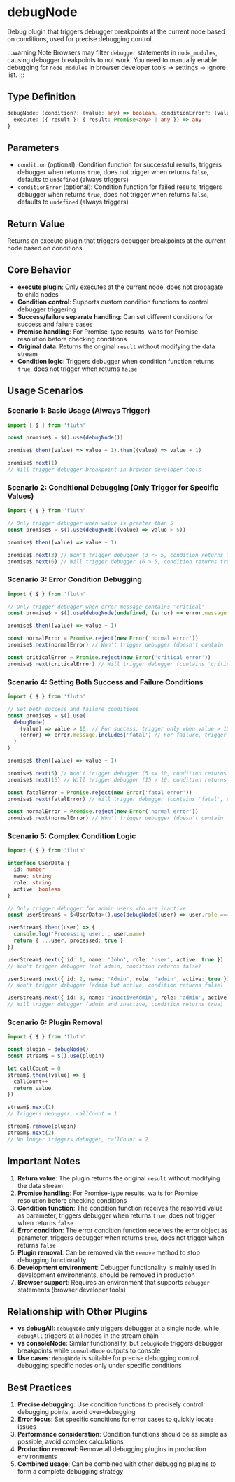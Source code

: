 # debugNode

Debug plugin that triggers debugger breakpoints at the current node based on conditions, used for precise debugging control.

:::warning Note
Browsers may filter `debugger` statements in `node_modules`, causing debugger breakpoints to not work. You need to manually enable debugging for `node_modules` in browser developer tools -> settings -> ignore list.
:::

## Type Definition

```typescript
debugNode: (condition?: (value: any) => boolean, conditionError?: (value: any) => boolean) => {
  execute: ({ result }: { result: Promise<any> | any }) => any
}
```

## Parameters

- `condition` (optional): Condition function for successful results, triggers debugger when returns `true`, does not trigger when returns `false`, defaults to `undefined` (always triggers)
- `conditionError` (optional): Condition function for failed results, triggers debugger when returns `true`, does not trigger when returns `false`, defaults to `undefined` (always triggers)

## Return Value

Returns an execute plugin that triggers debugger breakpoints at the current node based on conditions.

## Core Behavior

- **execute plugin**: Only executes at the current node, does not propagate to child nodes
- **Condition control**: Supports custom condition functions to control debugger triggering
- **Success/failure separate handling**: Can set different conditions for success and failure cases
- **Promise handling**: For Promise-type results, waits for Promise resolution before checking conditions
- **Original data**: Returns the original `result` without modifying the data stream
- **Condition logic**: Triggers debugger when condition function returns `true`, does not trigger when returns `false`

## Usage Scenarios

### Scenario 1: Basic Usage (Always Trigger)

```typescript
import { $ } from 'fluth'

const promise$ = $().use(debugNode())

promise$.then((value) => value + 1).then((value) => value + 1)

promise$.next(1)
// Will trigger debugger breakpoint in browser developer tools
```

### Scenario 2: Conditional Debugging (Only Trigger for Specific Values)

```typescript
import { $ } from 'fluth'

// Only trigger debugger when value is greater than 5
const promise$ = $().use(debugNode((value) => value > 5))

promise$.then((value) => value + 1)

promise$.next(3) // Won't trigger debugger (3 <= 5, condition returns false)
promise$.next(6) // Will trigger debugger (6 > 5, condition returns true)
```

### Scenario 3: Error Condition Debugging

```typescript
import { $ } from 'fluth'

// Only trigger debugger when error message contains 'critical'
const promise$ = $().use(debugNode(undefined, (error) => error.message.includes('critical')))

promise$.then((value) => value + 1)

const normalError = Promise.reject(new Error('normal error'))
promise$.next(normalError) // Won't trigger debugger (doesn't contain 'critical', condition returns false)

const criticalError = Promise.reject(new Error('critical error'))
promise$.next(criticalError) // Will trigger debugger (contains 'critical', condition returns true)
```

### Scenario 4: Setting Both Success and Failure Conditions

```typescript
import { $ } from 'fluth'

// Set both success and failure conditions
const promise$ = $().use(
  debugNode(
    (value) => value > 10, // For success, trigger only when value > 10
    (error) => error.message.includes('fatal') // For failure, trigger only when error contains 'fatal'
  )
)

promise$.then((value) => value + 1)

promise$.next(5) // Won't trigger debugger (5 <= 10, condition returns false)
promise$.next(15) // Will trigger debugger (15 > 10, condition returns true)

const fatalError = Promise.reject(new Error('fatal error'))
promise$.next(fatalError) // Will trigger debugger (contains 'fatal', condition returns true)

const normalError = Promise.reject(new Error('normal error'))
promise$.next(normalError) // Won't trigger debugger (doesn't contain 'fatal', condition returns false)
```

### Scenario 5: Complex Condition Logic

```typescript
import { $ } from 'fluth'

interface UserData {
  id: number
  name: string
  role: string
  active: boolean
}

// Only trigger debugger for admin users who are inactive
const userStream$ = $<UserData>().use(debugNode((user) => user.role === 'admin' && !user.active))

userStream$.then((user) => {
  console.log('Processing user:', user.name)
  return { ...user, processed: true }
})

userStream$.next({ id: 1, name: 'John', role: 'user', active: true })
// Won't trigger debugger (not admin, condition returns false)

userStream$.next({ id: 2, name: 'Admin', role: 'admin', active: true })
// Won't trigger debugger (admin but active, condition returns false)

userStream$.next({ id: 3, name: 'InactiveAdmin', role: 'admin', active: false })
// Will trigger debugger (admin and inactive, condition returns true)
```

### Scenario 6: Plugin Removal

```typescript
import { $ } from 'fluth'

const plugin = debugNode()
const stream$ = $().use(plugin)

let callCount = 0
stream$.then((value) => {
  callCount++
  return value
})

stream$.next(1)
// Triggers debugger, callCount = 1

stream$.remove(plugin)
stream$.next(2)
// No longer triggers debugger, callCount = 2
```

## Important Notes

1. **Return value**: The plugin returns the original `result` without modifying the data stream
2. **Promise handling**: For Promise-type results, waits for Promise resolution before checking conditions
3. **Condition function**: The condition function receives the resolved value as parameter, triggers debugger when returns `true`, does not trigger when returns `false`
4. **Error condition**: The error condition function receives the error object as parameter, triggers debugger when returns `true`, does not trigger when returns `false`
5. **Plugin removal**: Can be removed via the `remove` method to stop debugging functionality
6. **Development environment**: Debugger functionality is mainly used in development environments, should be removed in production
7. **Browser support**: Requires an environment that supports `debugger` statements (browser developer tools)

## Relationship with Other Plugins

- **vs debugAll**: `debugNode` only triggers debugger at a single node, while `debugAll` triggers at all nodes in the stream chain
- **vs consoleNode**: Similar functionality, but `debugNode` triggers debugger breakpoints while `consoleNode` outputs to console
- **Use cases**: `debugNode` is suitable for precise debugging control, debugging specific nodes only under specific conditions

## Best Practices

1. **Precise debugging**: Use condition functions to precisely control debugging points, avoid over-debugging
2. **Error focus**: Set specific conditions for error cases to quickly locate issues
3. **Performance consideration**: Condition functions should be as simple as possible, avoid complex calculations
4. **Production removal**: Remove all debugging plugins in production environments
5. **Combined usage**: Can be combined with other debugging plugins to form a complete debugging strategy
